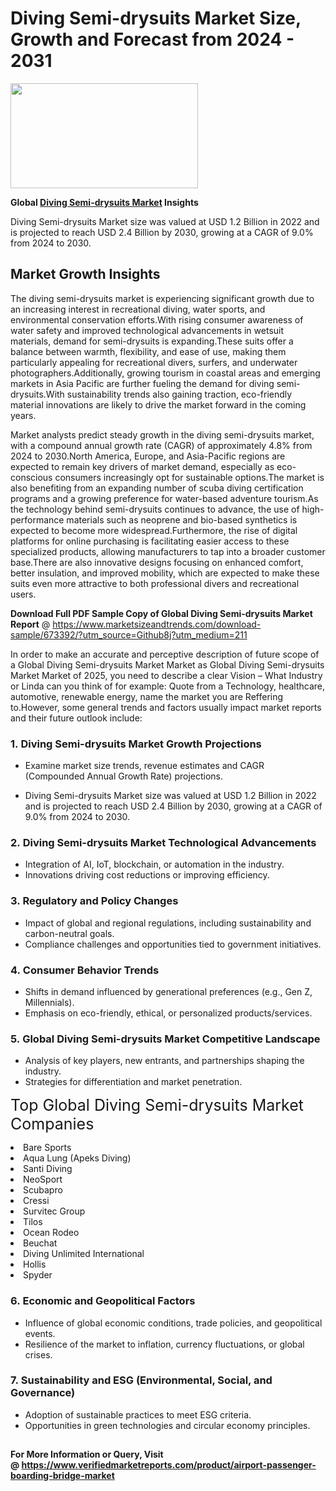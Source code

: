 <H1>Diving Semi-drysuits Market Size, Growth and Forecast from 2024 - 2031</H1><img class="aligncenter size-medium wp-image-584254" src="https://thirdeyenews.in/wp-content/uploads/2024/09/Global-Market-Research-300x168.jpeg" alt="" width="300" height="168" /><p><strong>Global&nbsp;<a href="https://www.marketsizeandtrends.com/download-sample/673392/?utm_source=Github8j?utm_medium=211">Diving Semi-drysuits Market</a> Insights</strong></p><p>Diving Semi-drysuits Market size was valued at USD 1.2 Billion in 2022 and is projected to reach USD 2.4 Billion by 2030, growing at a CAGR of 9.0% from 2024 to 2030.</p><p><h2>Market Growth Insights</h2> <p>The diving semi-drysuits market is experiencing significant growth due to an increasing interest in recreational diving, water sports, and environmental conservation efforts.With rising consumer awareness of water safety and improved technological advancements in wetsuit materials, demand for semi-drysuits is expanding.These suits offer a balance between warmth, flexibility, and ease of use, making them particularly appealing for recreational divers, surfers, and underwater photographers.Additionally, growing tourism in coastal areas and emerging markets in Asia Pacific are further fueling the demand for diving semi-drysuits.With sustainability trends also gaining traction, eco-friendly material innovations are likely to drive the market forward in the coming years. </p> <p>Market analysts predict steady growth in the diving semi-drysuits market, with a compound annual growth rate (CAGR) of approximately 4.8% from 2024 to 2030.North America, Europe, and Asia-Pacific regions are expected to remain key drivers of market demand, especially as eco-conscious consumers increasingly opt for sustainable options.The market is also benefiting from an expanding number of scuba diving certification programs and a growing preference for water-based adventure tourism.As the technology behind semi-drysuits continues to advance, the use of high-performance materials such as neoprene and bio-based synthetics is expected to become more widespread.Furthermore, the rise of digital platforms for online purchasing is facilitating easier access to these specialized products, allowing manufacturers to tap into a broader customer base.There are also innovative designs focusing on enhanced comfort, better insulation, and improved mobility, which are expected to make these suits even more attractive to both professional divers and recreational users.</p><p><span class=""><strong>Download Full PDF Sample Copy of Global Diving Semi-drysuits Market Report</strong> @ <a href="https://www.marketsizeandtrends.com/download-sample/673392/?utm_source=Github8j?utm_medium=211" target="_blank">https://www.marketsizeandtrends.com/download-sample/673392/?utm_source=Github8j?utm_medium=211</a></span></p><p>In order to make an accurate and perceptive description of future scope of a Global&nbsp;Diving Semi-drysuits Market Market as Global&nbsp;Diving Semi-drysuits Market Market of 2025, you need to describe a clear Vision &ndash; What Industry or Linda can you think of for example: Quote from a Technology, healthcare, automotive, renewable energy, name the market you are Reffering to.However, some general trends and factors usually impact market reports and their future outlook include:</p><h3>1.&nbsp;<strong>Diving Semi-drysuits Market Growth Projections</strong></h3><ul><li>Examine market size trends, revenue estimates and CAGR (Compounded Annual Growth Rate) projections.</li><li><p>Diving Semi-drysuits Market size was valued at USD 1.2 Billion in 2022 and is projected to reach USD 2.4 Billion by 2030, growing at a CAGR of 9.0% from 2024 to 2030.</p></li></ul><h3>2.&nbsp;<strong>Diving Semi-drysuits Market Technological Advancements</strong></h3><ul><li>Integration of AI, IoT, blockchain, or automation in the industry.</li><li>Innovations driving cost reductions or improving efficiency.</li></ul><h3>3.&nbsp;<strong>Regulatory and Policy Changes</strong></h3><ul><li>Impact of global and regional regulations, including sustainability and carbon-neutral goals.</li><li>Compliance challenges and opportunities tied to government initiatives.</li></ul><h3>4.&nbsp;<strong>Consumer Behavior Trends</strong></h3><ul><li>Shifts in demand influenced by generational preferences (e.g., Gen Z, Millennials).</li><li>Emphasis on eco-friendly, ethical, or personalized products/services.</li></ul><h3>5.&nbsp;<strong>Global Diving Semi-drysuits Market Competitive Landscape</strong></h3><ul><li>Analysis of key players, new entrants, and partnerships shaping the industry.</li><li>Strategies for differentiation and market penetration.</li></ul><p data-pm-slice="1 1 []"><span style="color: inherit; font-family: inherit; font-size: 25px;">Top Global Diving Semi-drysuits Market Companies</span></p><div class="" data-test-id=""><p><li>Bare Sports</li><li> Aqua Lung (Apeks Diving)</li><li> Santi Diving</li><li> NeoSport</li><li> Scubapro</li><li> Cressi</li><li> Survitec Group</li><li> Tilos</li><li> Ocean Rodeo</li><li> Beuchat</li><li> Diving Unlimited International</li><li> Hollis</li><li> Spyder</li></p></div><h3>6.&nbsp;<strong>Economic and Geopolitical Factors</strong></h3><ul><li>Influence of global economic conditions, trade policies, and geopolitical events.</li><li>Resilience of the market to inflation, currency fluctuations, or global crises.</li></ul><h3>7.&nbsp;<strong>Sustainability and ESG (Environmental, Social, and Governance)</strong></h3><ul><li>Adoption of sustainable practices to meet ESG criteria.</li><li>Opportunities in green technologies and circular economy principles.</li></ul><h2><strong style="font-size: 14px;">For More Information or Query, Visit @&nbsp;</strong><a style="background-color: #ffffff; font-size: 14px;" href="https://www.marketsizeandtrends.com/report/diving-semi-drysuits-market/" target="_blank">https://www.verifiedmarketreports.com/product/airport-passenger-boarding-bridge-market</a></h2>